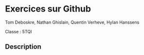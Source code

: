 # Exercices sur Github

 Tom Deboskre, Nathan Ghislain, Quentin Verheve, Hylan Hanssens

Classe : 5TQI

## Description
